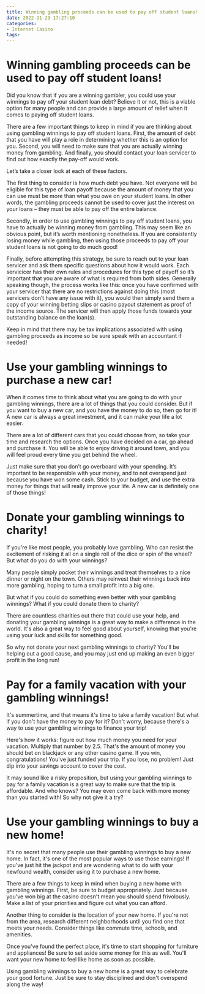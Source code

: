 ```yaml
---
title: Winning gambling proceeds can be used to pay off student loans!
date: 2022-11-29 17:27:10
categories:
- Internet Casino
tags:
---
```



#  Winning gambling proceeds can be used to pay off student loans!

Did you know that if you are a winning gambler, you could use your winnings to pay off your student loan debt? Believe it or not, this is a viable option for many people and can provide a large amount of relief when it comes to paying off student loans.

There are a few important things to keep in mind if you are thinking about using gambling winnings to pay off student loans. First, the amount of debt that you have will play a role in determining whether this is an option for you. Second, you will need to make sure that you are actually winning money from gambling. And finally, you should contact your loan servicer to find out how exactly the pay-off would work.

Let’s take a closer look at each of these factors.

The first thing to consider is how much debt you have. Not everyone will be eligible for this type of loan payoff because the amount of money that you can use must be more than what you owe on your student loans. In other words, the gambling proceeds cannot be used to cover just the interest on your loans – they must be able to pay off the entire balance.

Secondly, in order to use gambling winnings to pay off student loans, you have to actually be winning money from gambling. This may seem like an obvious point, but it’s worth mentioning nonetheless. If you are consistently losing money while gambling, then using those proceeds to pay off your student loans is not going to do much good!

Finally, before attempting this strategy, be sure to reach out to your loan servicer and ask them specific questions about how it would work. Each servicicer has their own rules and procedures for this type of payoff so it’s important that you are aware of what is required from both sides. Generally speaking though, the process works like this: once you have confirmed with your servicer that there are no restrictions against doing this (most servicers don’t have any issue with it), you would then simply send them a copy of your winning betting slips or casino payout statement as proof of the income source. The servicer will then apply those funds towards your outstanding balance on the loan(s).

Keep in mind that there may be tax implications associated with using gambling proceeds as income so be sure speak with an accountant if needed!

#  Use your gambling winnings to purchase a new car!

When it comes time to think about what you are going to do with your gambling winnings, there are a lot of things that you could consider. But if you want to buy a new car, and you have the money to do so, then go for it! A new car is always a great investment, and it can make your life a lot easier.

There are a lot of different cars that you could choose from, so take your time and research the options. Once you have decided on a car, go ahead and purchase it. You will be able to enjoy driving it around town, and you will feel proud every time you get behind the wheel.

Just make sure that you don’t go overboard with your spending. It’s important to be responsible with your money, and to not overspend just because you have won some cash. Stick to your budget, and use the extra money for things that will really improve your life. A new car is definitely one of those things!

#  Donate your gambling winnings to charity!

If you're like most people, you probably love gambling. Who can resist the excitement of risking it all on a single roll of the dice or spin of the wheel? But what do you do with your winnings?

Many people simply pocket their winnings and treat themselves to a nice dinner or night on the town. Others may reinvest their winnings back into more gambling, hoping to turn a small profit into a big one.

But what if you could do something even better with your gambling winnings? What if you could donate them to charity?

There are countless charities out there that could use your help, and donating your gambling winnings is a great way to make a difference in the world. It's also a great way to feel good about yourself, knowing that you're using your luck and skills for something good.

So why not donate your next gambling winnings to charity? You'll be helping out a good cause, and you may just end up making an even bigger profit in the long run!

#  Pay for a family vacation with your gambling winnings!

It's summertime, and that means it's time to take a family vacation! But what if you don't have the money to pay for it? Don't worry, because there's a way to use your gambling winnings to finance your trip!

Here's how it works: figure out how much money you need for your vacation. Multiply that number by 2.5. That's the amount of money you should bet on blackjack or any other casino game. If you win, congratulations! You've just funded your trip. If you lose, no problem! Just dip into your savings account to cover the cost.

It may sound like a risky proposition, but using your gambling winnings to pay for a family vacation is a great way to make sure that the trip is affordable. And who knows? You may even come back with more money than you started with! So why not give it a try?

#  Use your gambling winnings to buy a new home!

It's no secret that many people use their gambling winnings to buy a new home. In fact, it's one of the most popular ways to use those earnings! If you've just hit the jackpot and are wondering what to do with your newfound wealth, consider using it to purchase a new home.

There are a few things to keep in mind when buying a new home with gambling winnings. First, be sure to budget appropriately. Just because you've won big at the casino doesn't mean you should spend frivolously. Make a list of your priorities and figure out what you can afford.

Another thing to consider is the location of your new home. If you're not from the area, research different neighborhoods until you find one that meets your needs. Consider things like commute time, schools, and amenities.

Once you've found the perfect place, it's time to start shopping for furniture and appliances! Be sure to set aside some money for this as well. You'll want your new home to feel like home as soon as possible.

Using gambling winnings to buy a new home is a great way to celebrate your good fortune. Just be sure to stay disciplined and don't overspend along the way!